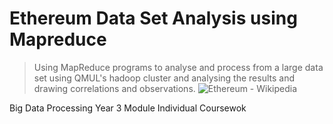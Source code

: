 # Ethereum Data Set Analysis using Mapreduce

> Using MapReduce programs to analyse and process from a large data set using QMUL's hadoop cluster and analysing the results and drawing correlations and observations. 
![Ethereum - Wikipedia](https://upload.wikimedia.org/wikipedia/commons/0/01/Ethereum_logo_translucent.svg)

Big Data Processing 
Year 3 Module 
Individual Coursewok
